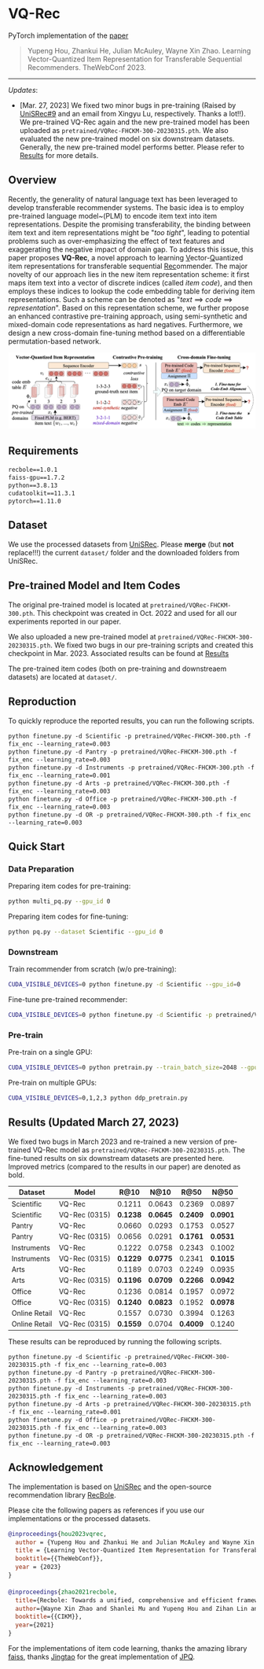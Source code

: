 # VQ-Rec

PyTorch implementation of the [paper](https://arxiv.org/abs/2210.12316)
> Yupeng Hou, Zhankui He, Julian McAuley, Wayne Xin Zhao. Learning Vector-Quantized Item Representation for Transferable Sequential Recommenders. TheWebConf 2023.

---

*Updates*:

* [Mar. 27, 2023] We fixed two minor bugs in pre-training (Raised by [UniSRec#9](https://github.com/RUCAIBox/UniSRec/pull/9) and an email from Xingyu Lu, respectively. Thanks a lot!!). We pre-trained VQ-Rec again and the new pre-trained model has been uploaded as `pretrained/VQRec-FHCKM-300-20230315.pth`. We also evaluated the new pre-trained model on six downstream datasets. Generally, the new pre-trained model performs better. Please refer to [Results](#results) for more details.

## Overview

Recently, the generality of natural language text has been leveraged to develop transferable recommender systems. The basic idea is to employ pre-trained language model~(PLM) to encode item text into item representations. Despite the promising transferability, the binding between item text and item representations might be "*too tight*", leading to potential problems such as over-emphasizing the effect of text features and exaggerating the negative impact of domain gap. To address this issue, this paper proposes **VQ-Rec**, a novel approach to learning <ins>V</ins>ector-<ins>Q</ins>uantized item representations for transferable sequential <ins>Rec</ins>ommender. The major novelty of our approach lies in the new item representation scheme: it first maps item text into a vector of discrete indices (called *item code*), and then employs these indices to lookup the code embedding table for deriving item representations. Such a scheme can be denoted as "*text* ==> *code* ==> *representation*". Based on this representation scheme, we further propose an enhanced contrastive pre-training approach, using semi-synthetic and mixed-domain code representations as hard negatives. Furthermore, we design a new cross-domain fine-tuning method based on a differentiable permutation-based network.

![](asset/model.png)

## Requirements

```
recbole==1.0.1
faiss-gpu==1.7.2
python==3.8.13
cudatoolkit==11.3.1
pytorch==1.11.0
```

## Dataset

We use the processed datasets from [UniSRec](https://github.com/RUCAIBox/UniSRec#download-datasets-and-pre-trained-model). Please **merge** (but **not** replace!!!) the current `dataset/` folder and the downloaded folders from UniSRec.

## Pre-trained Model and Item Codes

The original pre-trained model is located at `pretrained/VQRec-FHCKM-300.pth`. This checkpoint was created in Oct. 2022 and used for all our experiments reported in our paper.

We also uploaded a new pre-trained model at `pretrained/VQRec-FHCKM-300-20230315.pth`. We fixed two bugs in our pre-training scripts and created this checkpoint in Mar. 2023. Associated results can be found at [Results](#results)

The pre-trained item codes (both on pre-training and downstreaem datasets) are located at `dataset/`.

## Reproduction

To quickly reproduce the reported results, you can run the following scripts.

```
python finetune.py -d Scientific -p pretrained/VQRec-FHCKM-300.pth -f fix_enc --learning_rate=0.003
python finetune.py -d Pantry -p pretrained/VQRec-FHCKM-300.pth -f fix_enc --learning_rate=0.003
python finetune.py -d Instruments -p pretrained/VQRec-FHCKM-300.pth -f fix_enc --learning_rate=0.001
python finetune.py -d Arts -p pretrained/VQRec-FHCKM-300.pth -f fix_enc --learning_rate=0.003
python finetune.py -d Office -p pretrained/VQRec-FHCKM-300.pth -f fix_enc --learning_rate=0.003
python finetune.py -d OR -p pretrained/VQRec-FHCKM-300.pth -f fix_enc --learning_rate=0.003
```

## Quick Start

### Data Preparation

Preparing item codes for pre-training:

```bash
python multi_pq.py --gpu_id 0
```

Preparing item codes for fine-tuning:

```bash
python pq.py --dataset Scientific --gpu_id 0
```

### Downstream

Train recommender from scratch (w/o pre-training):

```bash
CUDA_VISIBLE_DEVICES=0 python finetune.py -d Scientific --gpu_id=0
```

Fine-tune pre-trained recommender:

```bash
CUDA_VISIBLE_DEVICES=0 python finetune.py -d Scientific -p pretrained/VQRec-FHCKM-300.pth -f fix_enc --gpu_id=0
```

### Pre-train

Pre-train on a single GPU:

```bash
CUDA_VISIBLE_DEVICES=0 python pretrain.py --train_batch_size=2048 --gpu_id=0
```

Pre-train on multiple GPUs:

```bash
CUDA_VISIBLE_DEVICES=0,1,2,3 python ddp_pretrain.py
```

## Results (Updated March 27, 2023)

We fixed two bugs in March 2023 and re-trained a new version of pre-trained VQ-Rec model as `pretrained/VQRec-FHCKM-300-20230315.pth`. The fine-tuned results on six downstream datasets are presented here. Improved metrics (compared to the results in our paper) are denoted as bold.

|Dataset|Model|R@10|N@10|R@50|N@50|
|---|---|---|---|---|---|
|Scientific|VQ-Rec|0.1211|0.0643|0.2369|0.0897|
|Scientific|VQ-Rec (0315)|**0.1238**|**0.0645**|**0.2409**|**0.0901**|
|Pantry|VQ-Rec|0.0660|0.0293|0.1753|0.0527|
|Pantry|VQ-Rec (0315)|0.0656|0.0291|**0.1761**|**0.0531**|
|Instruments|VQ-Rec|0.1222|0.0758|0.2343|0.1002|
|Instruments|VQ-Rec (0315)|**0.1229**|**0.0775**|0.2341|**0.1015**|
|Arts|VQ-Rec|0.1189|0.0703|0.2249|0.0935|
|Arts|VQ-Rec (0315)|**0.1196**|**0.0709**|**0.2266**|**0.0942**|
|Office|VQ-Rec|0.1236|0.0814|0.1957|0.0972|
|Office|VQ-Rec (0315)|**0.1240**|**0.0823**|0.1952|**0.0978**|
|Online Retail|VQ-Rec|0.1557|0.0730|0.3994|0.1263|
|Online Retail|VQ-Rec (0315)|**0.1559**|0.0704|**0.4009**|0.1240|

These results can be reproduced by running the following scripts.

```
python finetune.py -d Scientific -p pretrained/VQRec-FHCKM-300-20230315.pth -f fix_enc --learning_rate=0.003
python finetune.py -d Pantry -p pretrained/VQRec-FHCKM-300-20230315.pth -f fix_enc --learning_rate=0.003
python finetune.py -d Instruments -p pretrained/VQRec-FHCKM-300-20230315.pth -f fix_enc --learning_rate=0.003
python finetune.py -d Arts -p pretrained/VQRec-FHCKM-300-20230315.pth -f fix_enc --learning_rate=0.001
python finetune.py -d Office -p pretrained/VQRec-FHCKM-300-20230315.pth -f fix_enc --learning_rate=0.003
python finetune.py -d OR -p pretrained/VQRec-FHCKM-300-20230315.pth -f fix_enc --learning_rate=0.003
```

## Acknowledgement

The implementation is based on [UniSRec](https://github.com/RUCAIBox/UniSRec) and the open-source recommendation library [RecBole](https://github.com/RUCAIBox/RecBole).

Please cite the following papers as references if you use our implementations or the processed datasets.

```bibtex
@inproceedings{hou2023vqrec,
  author = {Yupeng Hou and Zhankui He and Julian McAuley and Wayne Xin Zhao},
  title = {Learning Vector-Quantized Item Representation for Transferable Sequential Recommenders},
  booktitle={{TheWebConf}},
  year = {2023}
}

@inproceedings{zhao2021recbole,
  title={Recbole: Towards a unified, comprehensive and efficient framework for recommendation algorithms},
  author={Wayne Xin Zhao and Shanlei Mu and Yupeng Hou and Zihan Lin and Kaiyuan Li and Yushuo Chen and Yujie Lu and Hui Wang and Changxin Tian and Xingyu Pan and Yingqian Min and Zhichao Feng and Xinyan Fan and Xu Chen and Pengfei Wang and Wendi Ji and Yaliang Li and Xiaoling Wang and Ji-Rong Wen},
  booktitle={{CIKM}},
  year={2021}
}
```

For the implementations of item code learning, thanks the amazing library [faiss](https://github.com/facebookresearch/faiss), thanks [Jingtao](https://jingtaozhan.github.io/) for the great implementation of [JPQ](https://github.com/jingtaozhan/JPQ).
